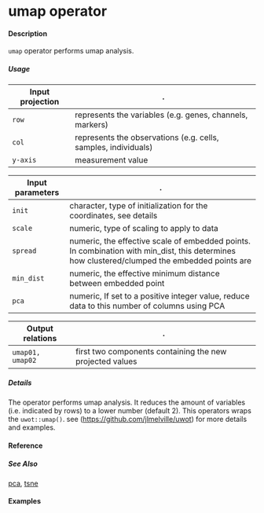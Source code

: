 # umap operator

#### Description
`umap` operator performs umap analysis.

##### Usage
Input projection|.
---|---
`row`   | represents the variables (e.g. genes, channels, markers)
`col`   | represents the observations (e.g. cells, samples, individuals) 
`y-axis`| measurement value


Input parameters|.
---|---
`init`           | character, type of initialization for the coordinates, see details
`scale`          | numeric, type of scaling to apply to data
`spread`         | numeric, the effective scale of embedded points. In combination with min_dist, this determines how clustered/clumped the embedded points are
`min_dist`       | numeric, the effective minimum distance between embedded point 
`pca`            | numeric, If set to a positive integer value, reduce data to this number of columns using PCA



Output relations|.
---|---
`umap01, umap02`| first two components containing the new projected values


##### Details
The operator performs umap analysis. It reduces the amount of variables (i.e. indicated by rows) to a lower number (default 2). This operators wraps the `uwot::umap()`. see (https://github.com/jlmelville/uwot) for more details and examples.


#### Reference

##### See Also
[pca](https://github.com/tercen/pca_operator), [tsne](https://github.com/tercen/tsne_operator)

#### Examples

